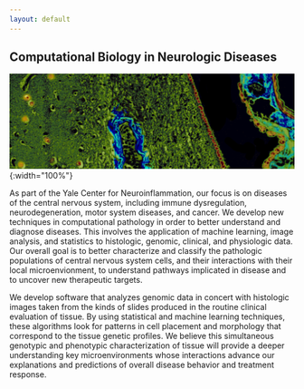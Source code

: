 ```yaml
---
layout: default
---
```


Computational Biology in Neurologic Diseases
--------------------------------------------

![Banner](/assets/img/Banner.png){:width="100%"} &nbsp;

As part of the Yale Center for Neuroinflammation, our focus is on diseases of the central nervous system, including immune dysregulation, neurodegeneration, motor system diseases, and cancer. We develop new techniques in computational pathology in order to better understand and diagnose diseases. This involves the application of machine learning, image analysis, and statistics to histologic, genomic, clinical, and physiologic data.  Our overall goal is to better characterize and classify the pathologic populations of central nervous system cells, and their interactions with their local microenvionment, to understand pathways implicated in disease and to uncover new therapeutic targets.

We develop software that analyzes genomic data in concert with histologic images taken from the kinds of slides produced in the routine clinical evaluation of tissue. By using statistical and machine learning techniques, these algorithms look for patterns in cell placement and morphology that correspond to the tissue genetic profiles. We believe this simultaneous genotypic and phenotypic characterization of tissue will provide a deeper understanding key microenvironments whose interactions advance our explanations and predictions of overall disease behavior and treatment response.


